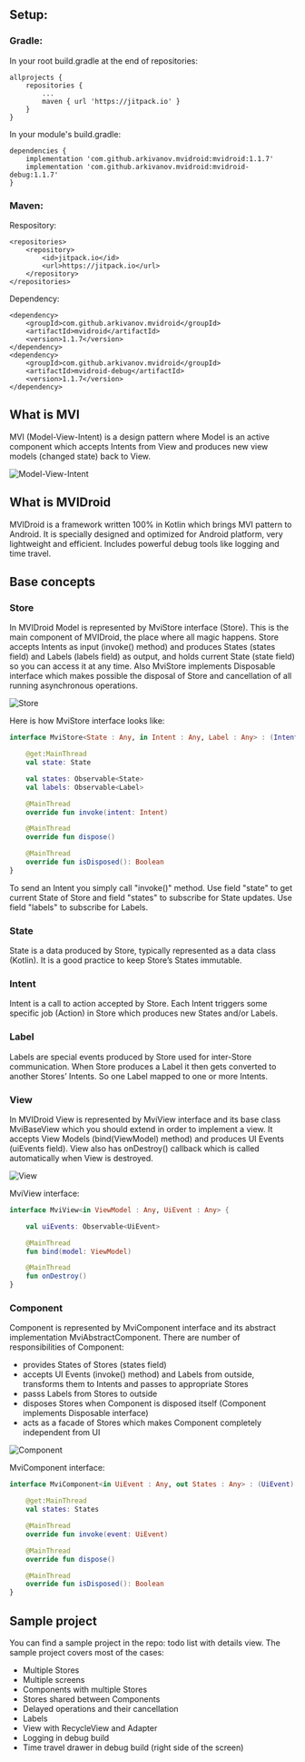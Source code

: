 ## Setup:

### Gradle:

In your root build.gradle at the end of repositories:
```
allprojects {
    repositories {
        ...
        maven { url 'https://jitpack.io' }
    }
}
```
In your module's build.gradle:
```
dependencies {
    implementation 'com.github.arkivanov.mvidroid:mvidroid:1.1.7'
    implementation 'com.github.arkivanov.mvidroid:mvidroid-debug:1.1.7'
}
```
### Maven:

Respository:
```
<repositories>
    <repository>
        <id>jitpack.io</id>
        <url>https://jitpack.io</url>
    </repository>
</repositories>
```
Dependency:
```
<dependency>
    <groupId>com.github.arkivanov.mvidroid</groupId>
    <artifactId>mvidroid</artifactId>
    <version>1.1.7</version>
</dependency>
<dependency>
    <groupId>com.github.arkivanov.mvidroid</groupId>
    <artifactId>mvidroid-debug</artifactId>
    <version>1.1.7</version>
</dependency>
```

## What is MVI

MVI (Model-View-Intent) is a design pattern where Model is an active component which accepts Intents from View and produces new view models (changed state) back to View.

![Model-View-Intent](https://s8.postimg.cc/8xqom7e0l/MVI2.png)
<br>

## What is MVIDroid

MVIDroid is a framework written 100% in Kotlin which brings MVI pattern to Android. It is specially designed and optimized for Android platform, very lightweight and efficient. Includes powerful debug tools like logging and time travel.

## Base concepts

### Store

In MVIDroid Model is represented by MviStore interface (Store). This is the main component of MVIDroid, the place where all magic happens. Store accepts Intents as input (invoke() method) and produces States (states field) and Labels (labels field) as output, and holds current State (state field) so you can access it at any time. Also MviStore implements Disposable interface which makes possible the disposal of Store and cancellation of all running asynchronous operations.

![Store](https://s8.postimg.cc/3mbs1hznp/Store2.png)

Here is how MviStore interface looks like:

```kotlin
interface MviStore<State : Any, in Intent : Any, Label : Any> : (Intent) -> Unit, Disposable {

    @get:MainThread
    val state: State

    val states: Observable<State>
    val labels: Observable<Label>

    @MainThread
    override fun invoke(intent: Intent)

    @MainThread
    override fun dispose()

    @MainThread
    override fun isDisposed(): Boolean
}
```

To send an Intent you simply call "invoke()" method. Use field "state" to get current State of Store and field "states" to subscribe for State updates. Use field "labels" to subscribe for Labels.

### State

State is a data produced by Store, typically represented as a data class (Kotlin). It is a good practice to keep Store’s States immutable.

### Intent

Intent is a call to action accepted by Store. Each Intent triggers some specific job (Action) in Store which produces new States and/or Labels.

### Label

Labels are special events produced by Store used for inter-Store communication. When Store produces a Label it then gets converted to another Stores’ Intents. So one Label mapped to one or more Intents.

### View

In MVIDroid View is represented by MviView interface and its base class MviBaseView which you should extend in order to implement a view. It accepts View Models (bind(ViewModel) method) and produces UI Events (uiEvents field). View also has onDestroy() callback which is called automatically when View is destroyed.

![View](https://s8.postimg.cc/weijkrp91/View2_1.png)

MviView interface:

```kotlin
interface MviView<in ViewModel : Any, UiEvent : Any> {

    val uiEvents: Observable<UiEvent>

    @MainThread
    fun bind(model: ViewModel)

    @MainThread
    fun onDestroy()
}
```

### Component

Component is represented by MviComponent interface and its abstract implementation MviAbstractComponent. There are number of responsibilities of Component:
* provides States of Stores (states field)
* accepts UI Events (invoke() method) and Labels from outside, transforms them to Intents and passes to appropriate Stores
* passs Labels from Stores to outside
* disposes Stores when Component is disposed itself (Component implements Disposable interface)
* acts as a facade of Stores which makes Component completely independent from UI

![Component](https://s8.postimg.cc/dap84czj9/Component.png)

MviComponent interface:

```kotlin
interface MviComponent<in UiEvent : Any, out States : Any> : (UiEvent) -> Unit, Disposable {

    @get:MainThread
    val states: States

    @MainThread
    override fun invoke(event: UiEvent)

    @MainThread
    override fun dispose()

    @MainThread
    override fun isDisposed(): Boolean
}
```

## Sample project

You can find a sample project in the repo: todo list with details view.
The sample project covers most of the cases:
- Multiple Stores
- Multiple screens
- Components with multiple Stores
- Stores shared between Components
- Delayed operations and their cancellation
- Labels
- View with RecycleView and Adapter
- Logging in debug build
- Time travel drawer in debug build (right side of the screen)
